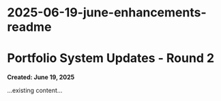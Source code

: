 # 2025-06-19-june-enhancements-readme

# Portfolio System Updates - Round 2
**Created: June 19, 2025**

...existing content...
